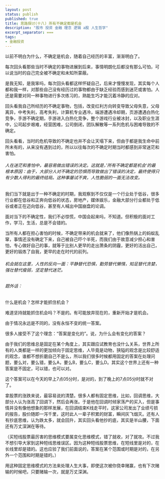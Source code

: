 ```yaml
---
layout: post
status: publish
published: true
title: 思路探讨(十八) 所有不确定都是机会
description: "股市 投资 金融 理念 逻辑 a股 人生哲学"
excerpt_separator: ===
tags:
- 金融投资
---
```


以前不明白为什么，不确定是机会，随着自己经历的丰富，渐渐明白了。

每次回头看那些当时不确定的事物进展到后来，事情明朗化后都没有那么可怕，可以说当时的自己完全被不确定和未知所蒙蔽。

是我无知，是我笨吗，每次回头看都这样怀疑自己，后来才慢慢发现，其实每个人都和我一样，对那些自己没有经历过的事物都由于缺乏经验而感到迷茫或害怕。人还是需要对同一种事物进行多次练习的，熟能生巧才能沉着冷静的应对。

回头看我自己所经历的不确定事物，包括，改变红利方向转变导致父母失意，父母离异，中考失利，高考失利，计算机专业遇冷，端游遭遇冷却期，页游遭遇白热化竞争，手游不确定期，手游进入白热化竞争，整个游戏行业被冰封，以及职业生涯中，公司起步艰难，经营困难，公司倒闭，团队解散等一系列危机与困难导致的不确定。

回头看看，当时的危机导致的不确定也并不会让天塌下来，但由于都是我生命中前所未有的，从来没有遇到过的，所以以往每次的不确定时期当时都感到非常迷茫和害怕。

###### 人在迷茫和害怕中，最容易做出错误的决定。这就是，’所有不确定都是机会‘的最根本原因：由于，大部分人对不确定的恐惧而导致做出了错误的决定，最终使得只有少数人得利的最终结局。这种事屡试不爽，人性脆弱的一面无法改变。

我们当下就是出于一种不确定的时期，我观察到不仅仅是一个行业处于低谷，很多行业都在低谷和正奔向低谷的状态，房地产，媒体娱乐，金融大部分行业都处于低谷或者正在迈向低谷，甚至有人喊出中国崩盘的论调。

面对当下的不确定性，我们不必惊慌，中国会起来吗，不知道。但积极的面对工作，学习，生活，总是不会错的。

当所有人都在担心害怕的时候，不确定带来的机会就来了，他们像热锅上的蚂蚁乱窜，事情还没有确定下来，自己被自己吓个半死，而我们由于故意减少担心和害怕，专心做好自己的事，就等于比别人更早的走出萧条的阴霾，更好的活出自己，更好的锻炼了自我，更早的走在时代的前列。

###### 机会就在这里，人性的反向一面：平静替代恐惧，勤劳替代懒惰，知足替代贪婪，强壮替代瘦弱，坚定替代迷茫。

###### 题外话：

什么是机会？怎样才能抓住机会？

难道坚持就能抓住机会吗？不是的。有可能放弃现在的，重新开始才是机会。

由于情况永远是不同的，没有永恒不变的统一答案。

很多人接受不了这个理念：“答案是变化的”。说，为什么会有变化的答案？

由于我们的思维总是固定在某个角度上，其实跟应试教育也没什么关系，世界上所有的人类都是一样的更加倾向于固定思维，人毕竟是动物，狭隘的观念是比较舒适的观念，谁都不想折磨自己不是么，所以我们很多时候都用固定的答案在处理问题，要么对，要么错，要么A，要么B，要么C，要么D。其实这个世界上还有一种答案是不固定，可以错，也可以对。

这个答案可以在今天的早上7点05分时，是对的，到了晚上的7点05分时就不对了。

拿股票的涨跌来说，最容易说的清楚。很多人都有固定思维，比如，回调思维，大部分人认为涨高了回调下，然后会再涨。于是他在回调时倾家荡产的买入，但是事情并没有像他想象的那样发展，在回调结束K线走平时，这家公司发出了业绩亏损的报告，股价随即一泻千里，这时此人一辈子积累的财富，瞬间灰飞烟灭。还有人有抄底思维，认为跌太多，就会回升，其实回头看他抄的底，其实是半山腰，下面还有万丈深渊在等待。

（买短线股票最厉害的思维模式要属变化思维模式，错了就收，对了就攻。不过我不想引导大家到这种短线思维误区。因为这种短线股票思维，在短线里是对的，在长线里却是错的。这也应验了我们前面说的，答案在某个范围或时期是对的，在另外一个范围和时期是错的。）

用这种固定思维模式的方法来处理人生大事，即使这次被你侥幸赌赢，也有下次赌输的时候吧，只要赌输一次，就是万丈深渊。
